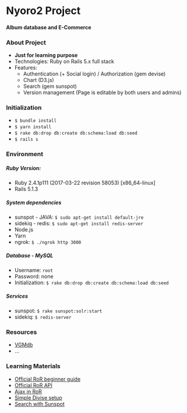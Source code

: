 # **Nyoro2 Project**
#### Album database and E-Commerce

### About Project 
* **Just for learning purpose**
* Technologies: Ruby on Rails 5.x full stack
* Features: 
  * Authentication (+ Social login) / Authorization (gem devise)
  * Chart (D3.js)
  * Search (gem sunspot)
  * Version management (Page is editable by both users and admins)

### Initialization
* `$ bundle install`
* `$ yarn install`
* `$ rake db:drop db:create db:schema:load db:seed`
* `$ rails s`

### Environment
##### Ruby Version: 
* Ruby 2.4.1p111 (2017-03-22 revision 58053) [x86_64-linux]
* Rails 5.1.3

##### System dependencies
* sunspot - JAVA: `$ sudo apt-get install default-jre`
* sidekiq - redis: `$ sudo apt-get install redis-server`
* Node.js
* Yarn
* ngrok: `$ ./ngrok http 3000`

##### Database - MySQL
* Username: `root`
* Password: none
* Initialization: `$ rake db:drop db:create db:schema:load db:seed`

##### Services
* sunspot: `$ rake sunspot:solr:start`
* sidekiq: `$ redis-server`

### Resources
* [VGMdb](http://vgmdb.net/)
* ...

### Learning Materials
* [Official RoR beginner guide](http://guides.rubyonrails.org/getting_started.html)
* [Official RoR API](http://api.rubyonrails.org/)
* [Ajax in RoR](http://guides.rubyonrails.org/working_with_javascript_in_rails.html)
* [Simple Divise setup](https://launchschool.com/blog/how-to-use-devise-in-rails-for-authentication)
* [Search with Sunspot](https://github.com/sunspot/sunspot/wiki)
